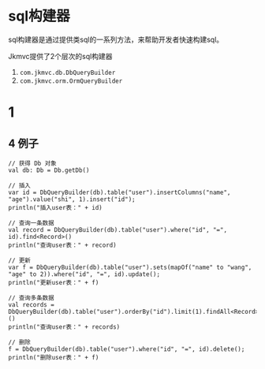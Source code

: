 #  sql构建器

sql构建器是通过提供类sql的一系列方法，来帮助开发者快速构建sql。

Jkmvc提供了2个层次的sql构建器
1. `com.jkmvc.db.DbQueryBuilder` 
2. `com.jkmvc.orm.OrmQueryBuilder`

# 1 


## 4 例子

```
// 获得 Db 对象
val db: Db = Db.getDb()

// 插入
var id = DbQueryBuilder(db).table("user").insertColumns("name", "age").value("shi", 1).insert("id");
println("插入user表：" + id)

// 查询一条数据
val record = DbQueryBuilder(db).table("user").where("id", "=", id).find<Record>()
println("查询user表：" + record)

// 更新
var f = DbQueryBuilder(db).table("user").sets(mapOf("name" to "wang", "age" to 2)).where("id", "=", id).update();
println("更新user表：" + f)

// 查询多条数据
val records = DbQueryBuilder(db).table("user").orderBy("id").limit(1).findAll<Record>()
println("查询user表：" + records)

// 删除
f = DbQueryBuilder(db).table("user").where("id", "=", id).delete();
println("删除user表：" + f)
```